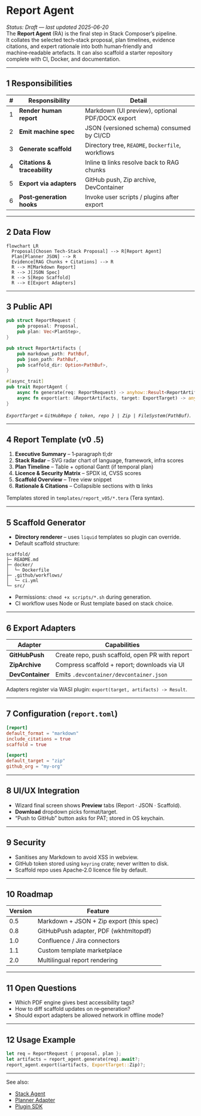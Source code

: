 # Report Agent

_Status: Draft — last updated 2025-06-20_  
The **Report Agent** (RA) is the final step in Stack Composer’s pipeline.  
It collates the selected tech‑stack proposal, plan timelines, evidence
citations, and expert rationale into both human‑friendly and machine‑readable
artefacts. It can also scaffold a starter repository complete with CI, Docker,
and documentation.

---

## 1 Responsibilities

| #   | Responsibility               | Detail                                            |
| --- | ---------------------------- | ------------------------------------------------- |
| 1   | **Render human report**      | Markdown (UI preview), optional PDF/DOCX export   |
| 2   | **Emit machine spec**        | JSON (versioned schema) consumed by CI/CD         |
| 3   | **Generate scaffold**        | Directory tree, `README`, `Dockerfile`, workflows |
| 4   | **Citations & traceability** | Inline ⧉ links resolve back to RAG chunks         |
| 5   | **Export via adapters**      | GitHub push, Zip archive, DevContainer            |
| 6   | **Post‑generation hooks**    | Invoke user scripts / plugins after export        |

---

## 2 Data Flow

```mermaid
flowchart LR
  Proposal[Chosen Tech‑Stack Proposal] --> R[Report Agent]
  Plan[Planner JSON] --> R
  Evidence[RAG Chunks + Citations] --> R
  R --> M[Markdown Report]
  R --> J[JSON Spec]
  R --> S[Repo Scaffold]
  R --> E[Export Adapters]
```

---

## 3 Public API

```rust
pub struct ReportRequest {
    pub proposal: Proposal,
    pub plan: Vec<PlanStep>,
}

pub struct ReportArtifacts {
    pub markdown_path: PathBuf,
    pub json_path: PathBuf,
    pub scaffold_dir: Option<PathBuf>,
}

#[async_trait]
pub trait ReportAgent {
    async fn generate(req: ReportRequest) -> anyhow::Result<ReportArtifacts>;
    async fn export(art: &ReportArtifacts, target: ExportTarget) -> anyhow::Result<()>;
}
```

_`ExportTarget` = `GitHubRepo { token, repo } | Zip | FileSystem(PathBuf)`._

---

## 4 Report Template (v0 .5)

1. **Executive Summary** – 1‑paragraph tl;dr
2. **Stack Radar** – SVG radar chart of language, framework, infra scores
3. **Plan Timeline** – Table + optional Gantt (if temporal plan)
4. **Licence & Security Matrix** – SPDX id, CVSS scores
5. **Scaffold Overview** – Tree view snippet
6. **Rationale & Citations** – Collapsible sections with ⧉ links

Templates stored in `templates/report_v05/*.tera` (Tera syntax).

---

## 5 Scaffold Generator

- **Directory renderer** – uses `liquid` templates so plugin can override.
- Default scaffold structure:

```text
scaffold/
├─ README.md
├─ docker/
│  └─ Dockerfile
├─ .github/workflows/
│  └─ ci.yml
└─ src/
```

- Permissions: `chmod +x scripts/*.sh` during generation.
- CI workflow uses Node or Rust template based on stack choice.

---

## 6 Export Adapters

| Adapter          | Capabilities                                    |
| ---------------- | ----------------------------------------------- |
| **GitHubPush**   | Create repo, push scaffold, open PR with report |
| **ZipArchive**   | Compress scaffold + report; downloads via UI    |
| **DevContainer** | Emits `.devcontainer/devcontainer.json`         |

Adapters register via WASI plugin: `export(target, artifacts) -> Result`.

---

## 7 Configuration (`report.toml`)

```toml
[report]
default_format = "markdown"
include_citations = true
scaffold = true

[export]
default_target = "zip"
github_org = "my-org"
```

---

## 8 UI/UX Integration

- Wizard final screen shows **Preview** tabs (Report · JSON · Scaffold).
- **Download** dropdown picks format/target.
- “Push to GitHub” button asks for PAT; stored in OS keychain.

---

## 9 Security

- Sanitises any Markdown to avoid XSS in webview.
- GitHub token stored using `keyring` crate; never written to disk.
- Scaffold repo uses Apache‑2.0 licence file by default.

---

## 10 Roadmap

| Version | Feature                                  |
| ------- | ---------------------------------------- |
| 0.5     | Markdown + JSON + Zip export (this spec) |
| 0.8     | GitHubPush adapter, PDF (wkhtmltopdf)    |
| 1.0     | Confluence / Jira connectors             |
| 1.1     | Custom template marketplace              |
| 2.0     | Multilingual report rendering            |

---

## 11 Open Questions

- Which PDF engine gives best accessibility tags?
- How to diff scaffold updates on re‑generation?
- Should export adapters be allowed network in offline mode?

---

## 12 Usage Example

```rust
let req = ReportRequest { proposal, plan };
let artifacts = report_agent.generate(req).await?;
report_agent.export(&artifacts, ExportTarget::Zip)?;
```

---

See also:

- [Stack Agent](stack-agent.md)
- [Planner Adapter](planner-adapter.md)
- [Plugin SDK](../plugin-sdk/README.md)

```text

```
